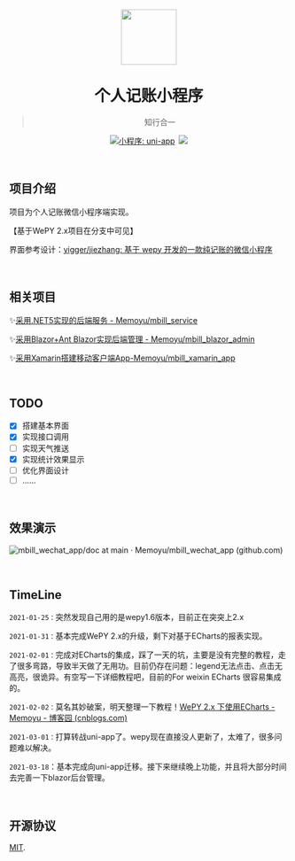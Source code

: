 <h1  align="center">
    <a href="http://memoyu.cn/">
        <img width="100" height="100" src="https://github.com/Memoyu/Memoyu.Core/blob/master/doc/images/memoyu.png">
    </a>
    </br>
    </br>
     <span  align="center">
 	 	个人记账小程序
     </span>
</h1>
<div align="center">

> 知行合一

[![小程序: uni-app](https://img.shields.io/badge/小程序-uni--app-blue)](https://github.com/dcloudio/uni-app)&ensp;[![](https://img.shields.io/badge/license-MIT-3963bc.svg)](LICENSE)
</div>


&nbsp;

## 项目介绍

项目为个人记账微信小程序端实现。

【基于WePY 2.x项目在分支中可见】

界面参考设计：[yigger/jiezhang: 基于 wepy 开发的一款纯记账的微信小程序 ](https://github.com/yigger/jiezhang)

&nbsp;

## 相关项目

✨[采用.NET5实现的后端服务 - Memoyu/mbill_service](https://github.com/Memoyu/mbill_service)

✨[采用Blazor+Ant Blazor实现后端管理 - Memoyu/mbill_blazor_admin](https://github.com/Memoyu/mbill_blazor_admin)

✨[采用Xamarin搭建移动客户端App-Memoyu/mbill_xamarin_app](https://github.com/Memoyu/mbill_xamarin_app)

&nbsp;

## TODO

- [x] 搭建基本界面
- [x] 实现接口调用
- [ ] 实现天气推送
- [x] 实现统计效果显示
- [ ] 优化界面设计
- [ ] ......

&nbsp;

## 效果演示

![mbill_wechat_app/doc at main · Memoyu/mbill_wechat_app (github.com)](https://github.com/Memoyu/mbill_wechat_app/blob/main/doc/效果图.png)

&nbsp;

## TimeLine

`2021-01-25：`突然发现自己用的是wepy1.6版本，目前正在突突上2.x

`2021-01-31：`基本完成WePY 2.x的升级，剩下对基于ECharts的报表实现。

`2021-02-01：`完成对ECharts的集成，踩了一天的坑，主要是没有完整的教程，走了很多弯路，导致半天做了无用功。目前仍存在问题：legend无法点击、点击无高亮，很诡异。有空写一下详细教程吧，目前的For weixin ECharts 很容易集成的。

`2021-02-02：`莫名其妙破案，明天整理一下教程！[WePY 2.x 下使用ECharts - Memoyu - 博客园 (cnblogs.com)](https://www.cnblogs.com/memoyu/p/14360278.html)

`2021-03-01：`打算转战uni-app了。wepy现在直接没人更新了，太难了，很多问题难以解决。

`2021-03-18`：基本完成向uni-app迁移。接下来继续晚上功能，并且将大部分时间去完善一下blazor后台管理。

&nbsp;

## 开源协议

[MIT](LICENSE).
